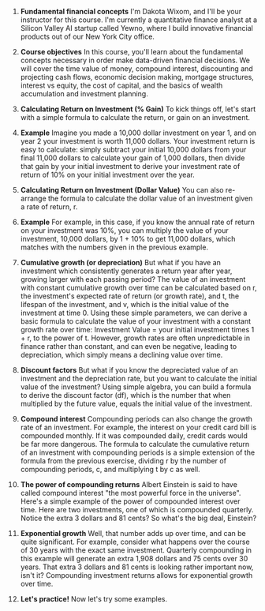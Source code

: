 1. **Fundamental financial concepts**
I'm Dakota Wixom, and I'll be your instructor for this course. I'm currently a quantitative finance analyst at a Silicon Valley AI startup called Yewno, where I build innovative financial products out of our New York City office.

2. **Course objectives**
In this course, you'll learn about the fundamental concepts necessary in order make data-driven financial decisions. We will cover the time value of money, compound interest, discounting and projecting cash flows, economic decision making, mortgage structures, interest vs equity, the cost of capital, and the basics of wealth accumulation and investment planning.

3. **Calculating Return on Investment (% Gain)**
To kick things off, let's start with a simple formula to calculate the return, or gain on an investment.

4. **Example**
Imagine you made a 10,000 dollar investment on year 1, and on year 2 your investment is worth 11,000 dollars. Your investment return is easy to calculate: simply subtract your initial 10,000 dollars from your final 11,000 dollars to calculate your gain of 1,000 dollars, then divide that gain by your initial investment to derive your investment rate of return of 10% on your initial investment over the year.

5. **Calculating Return on Investment (Dollar Value)**
You can also re-arrange the formula to calculate the dollar value of an investment given a rate of return, r.

6. **Example**
For example, in this case, if you know the annual rate of return on your investment was 10%, you can multiply the value of your investment, 10,000 dollars, by 1 + 10% to get 11,000 dollars, which matches with the numbers given in the previous example.

7. **Cumulative growth (or depreciation)**
But what if you have an investment which consistently generates a return year after year, growing larger with each passing period? The value of an investment with constant cumulative growth over time can be calculated based on r, the investment's expected rate of return (or growth rate), and t, the lifespan of the investment, and v, which is the initial value of the investment at time 0. Using these simple parameters, we can derive a basic formula to calculate the value of your investment with a constant growth rate over time: Investment Value = your initial investment times 1 + r, to the power of t. However, growth rates are often unpredictable in finance rather than constant, and can even be negative, leading to depreciation, which simply means a declining value over time.

8. **Discount factors**
But what if you know the depreciated value of an investment and the depreciation rate, but you want to calculate the initial value of the investment? Using simple algebra, you can build a formula to derive the discount factor (df), which is the number that when multiplied by the future value, equals the initial value of the investment.

9. **Compound interest**
Compounding periods can also change the growth rate of an investment. For example, the interest on your credit card bill is compounded monthly. If it was compounded daily, credit cards would be far more dangerous. The formula to calculate the cumulative return of an investment with compounding periods is a simple extension of the formula from the previous exercise, dividing r by the number of compounding periods, c, and multiplying t by c as well.

10. **The power of compounding returns**
Albert Einstein is said to have called compound interest "the most powerful force in the universe". Here's a simple example of the power of compounded interest over time. Here are two investments, one of which is compounded quarterly. Notice the extra 3 dollars and 81 cents? So what's the big deal, Einstein?

11. **Exponential growth**
Well, that number adds up over time, and can be quite significant. For example, consider what happens over the course of 30 years with the exact same investment. Quarterly compounding in this example will generate an extra 1,908 dollars and 75 cents over 30 years. That extra 3 dollars and 81 cents is looking rather important now, isn't it? Compounding investment returns allows for exponential growth over time.

12. **Let's practice!**
Now let's try some examples.
